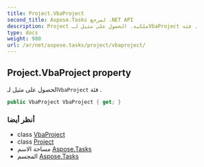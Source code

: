 ```yaml
---
title: Project.VbaProject
second_title: Aspose.Tasks لمرجع .NET API
description: Project ملكية. الحصول على مثيل لـVbaProject فئة .
type: docs
weight: 980
url: /ar/net/aspose.tasks/project/vbaproject/
---
```

## Project.VbaProject property

الحصول على مثيل لـ`VbaProject` فئة .

```csharp
public VbaProject VbaProject { get; }
```

### أنظر أيضا

* class [VbaProject](../../vbaproject/)
* class [Project](../)
* مساحة الاسم [Aspose.Tasks](../../project/)
* المجسم [Aspose.Tasks](../../../)


